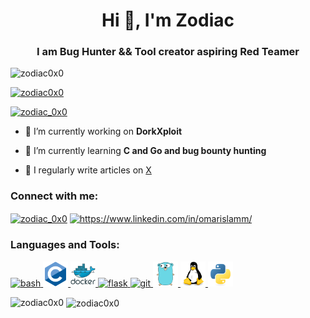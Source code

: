 <h1 align="center">Hi 👋, I'm Zodiac</h1>
<h3 align="center">I am Bug Hunter && Tool creator aspiring Red Teamer</h3>

<p align="left"> <img src="https://komarev.com/ghpvc/?username=zodiac0x0&label=Profile%20views&color=0e75b6&style=flat" alt="zodiac0x0" /> </p>

<p align="left"> <a href="https://github.com/ryo-ma/github-profile-trophy"><img src="https://github-profile-trophy.vercel.app/?username=zodiac0x0" alt="zodiac0x0" /></a> </p>

<p align="left"> <a href="https://twitter.com/zodiac_0x0" target="blank"><img src="https://img.shields.io/twitter/follow/zodiac_0x0?logo=twitter&style=for-the-badge" alt="zodiac_0x0" /></a> </p>

- 🔭 I’m currently working on **DorkXploit**

- 🌱 I’m currently learning **C and Go and bug bounty hunting**

- 📝 I regularly write articles on [X](https://x.com/Zodiac_0x0)

<h3 align="left">Connect with me:</h3>
<p align="left">
<a href="https://twitter.com/zodiac_0x0" target="blank"><img align="center" src="https://raw.githubusercontent.com/rahuldkjain/github-profile-readme-generator/master/src/images/icons/Social/twitter.svg" alt="zodiac_0x0" height="30" width="40" /></a>
<a href="https://linkedin.com/in/https://www.linkedin.com/in/omarislamm/" target="blank"><img align="center" src="https://raw.githubusercontent.com/rahuldkjain/github-profile-readme-generator/master/src/images/icons/Social/linked-in-alt.svg" alt="https://www.linkedin.com/in/omarislamm/" height="30" width="40" /></a>
</p>

<h3 align="left">Languages and Tools:</h3>
<p align="left"> <a href="https://www.gnu.org/software/bash/" target="_blank" rel="noreferrer"> <img src="https://www.vectorlogo.zone/logos/gnu_bash/gnu_bash-icon.svg" alt="bash" width="40" height="40"/> </a> <a href="https://www.cprogramming.com/" target="_blank" rel="noreferrer"> <img src="https://raw.githubusercontent.com/devicons/devicon/master/icons/c/c-original.svg" alt="c" width="40" height="40"/> </a> <a href="https://www.docker.com/" target="_blank" rel="noreferrer"> <img src="https://raw.githubusercontent.com/devicons/devicon/master/icons/docker/docker-original-wordmark.svg" alt="docker" width="40" height="40"/> </a> <a href="https://flask.palletsprojects.com/" target="_blank" rel="noreferrer"> <img src="https://www.vectorlogo.zone/logos/pocoo_flask/pocoo_flask-icon.svg" alt="flask" width="40" height="40"/> </a> <a href="https://git-scm.com/" target="_blank" rel="noreferrer"> <img src="https://www.vectorlogo.zone/logos/git-scm/git-scm-icon.svg" alt="git" width="40" height="40"/> </a> <a href="https://golang.org" target="_blank" rel="noreferrer"> <img src="https://raw.githubusercontent.com/devicons/devicon/master/icons/go/go-original.svg" alt="go" width="40" height="40"/> </a> <a href="https://www.linux.org/" target="_blank" rel="noreferrer"> <img src="https://raw.githubusercontent.com/devicons/devicon/master/icons/linux/linux-original.svg" alt="linux" width="40" height="40"/> </a> <a href="https://www.python.org" target="_blank" rel="noreferrer"> <img src="https://raw.githubusercontent.com/devicons/devicon/master/icons/python/python-original.svg" alt="python" width="40" height="40"/> </a> </p>

<p><img align="left" src="https://github-readme-stats.vercel.app/api/top-langs?username=zodiac0x0&show_icons=true&locale=en&layout=compact" alt="zodiac0x0" /></p>

<p>&nbsp;<img align="center" src="https://github-readme-stats.vercel.app/api?username=zodiac0x0&show_icons=true&locale=en" alt="zodiac0x0" /></p>
